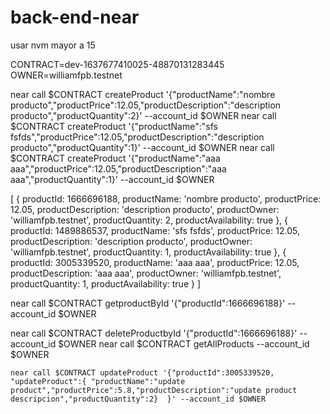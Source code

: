 # back-end-near

usar nvm mayor a 15 


 CONTRACT=dev-1637677410025-48870131283445
 OWNER=williamfpb.testnet

  near call $CONTRACT createProduct '{"productName":"nombre producto","productPrice":12.05,"productDescription":"description producto","productQuantity":2}' --account_id $OWNER
  near call $CONTRACT createProduct '{"productName":"sfs fsfds","productPrice":12.05,"productDescription":"description producto","productQuantity":1}' --account_id $OWNER
  near call $CONTRACT createProduct '{"productName":"aaa aaa","productPrice":12.05,"productDescription":"aaa aaa","productQuantity":1}' --account_id $OWNER


[
  {
    productId: 1666696188,
    productName: 'nombre producto',
    productPrice: 12.05,
    productDescription: 'description producto',
    productOwner: 'williamfpb.testnet',
    productQuantity: 2,
    productAvailability: true
  },
  {
    productId: 1489886537,
    productName: 'sfs fsfds',
    productPrice: 12.05,
    productDescription: 'description producto',
    productOwner: 'williamfpb.testnet',
    productQuantity: 1,
    productAvailability: true
  },
  {
    productId: 3005339520,
    productName: 'aaa aaa',
    productPrice: 12.05,
    productDescription: 'aaa aaa',
    productOwner: 'williamfpb.testnet',
    productQuantity: 1,
    productAvailability: true
  }
]



 near call $CONTRACT getproductById '{"productId":1666696188}' --account_id $OWNER

  near call $CONTRACT deleteProductbyId '{"productId":1666696188}' --account_id $OWNER
  near call $CONTRACT getAllProducts  --account_id $OWNER





    near call $CONTRACT updateProduct '{"productId":3005339520, "updateProduct":{ "productName":"update product","productPrice":5.8,"productDescription":"update product descripcion","productQuantity":2}  }' --account_id $OWNER

